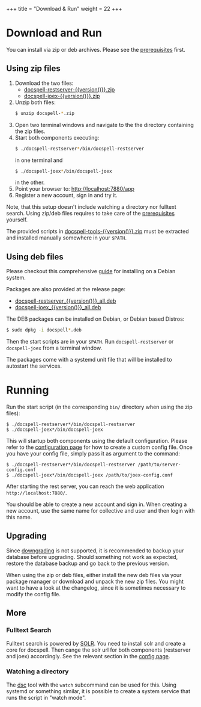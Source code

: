 +++
title = "Download & Run"
weight = 22
+++

# Download and Run

You can install via zip or deb archives. Please see the
[prerequisites](@/docs/install/prereq.md) first.

## Using zip files

1. Download the two files:
   - <a href="https://github.com/eikek/docspell/releases/download/v{{version()}}/docspell-restserver-{{version()}}.zip">docspell-restserver-{{version()}}.zip</a>
   - <a href="https://github.com/eikek/docspell/releases/download/v{{version()}}/docspell-joex-{{version()}}.zip">docspell-joex-{{version()}}.zip</a>
2. Unzip both files:
   ``` bash
   $ unzip docspell-*.zip
   ```
3. Open two terminal windows and navigate to the the directory
   containing the zip files.
4. Start both components executing:
   ``` bash
   $ ./docspell-restserver*/bin/docspell-restserver
   ```
   in one terminal and
   ``` bash
   $ ./docspell-joex*/bin/docspell-joex
   ```
   in the other.
5. Point your browser to: <http://localhost:7880/app>
6. Register a new account, sign in and try it.

Note, that this setup doesn't include watching a directory nor
fulltext search. Using zip/deb files requires to take care of the
[prerequisites](@/docs/install/prereq.md) yourself.

The provided scripts in
[docspell-tools-{{version()}}.zip](https://github.com/eikek/docspell/releases/download/v{{version()}}/docspell-tools-{{version()}}.zip)
must be extracted and installed manually somewhere in your `$PATH`.

## Using deb files

Please checkout this comprehensive
[guide](https://github.com/andreklug/docspell-debian) for installing
on a Debian system.

Packages are also provided at the release page:

- <a href="https://github.com/eikek/docspell/releases/download/v{{version()}}/docspell-restserver_{{version()}}_all.deb">docspell-restserver_{{version()}}_all.deb</a>
- <a href="https://github.com/eikek/docspell/releases/download/v{{version()}}/docspell-joex_{{version()}}_all.deb">docspell-joex_{{version()}}_all.deb</a>

The DEB packages can be installed on Debian, or Debian based Distros:

``` bash
$ sudo dpkg -i docspell*.deb
```

Then the start scripts are in your `$PATH`. Run `docspell-restserver`
or `docspell-joex` from a terminal window.

The packages come with a systemd unit file that will be installed to
autostart the services.


# Running

Run the start script (in the corresponding `bin/` directory when using
the zip files):

```
$ ./docspell-restserver*/bin/docspell-restserver
$ ./docspell-joex*/bin/docspell-joex
```

This will startup both components using the default configuration.
Please refer to the [configuration
page](@/docs/configure/main.md) for how to create a custom
config file. Once you have your config file, simply pass it as
argument to the command:

```
$ ./docspell-restserver*/bin/docspell-restserver /path/to/server-config.conf
$ ./docspell-joex*/bin/docspell-joex /path/to/joex-config.conf
```

After starting the rest server, you can reach the web application
`http://localhost:7880/`.

You should be able to create a new account and sign in. When creating
a new account, use the same name for collective and user and then
login with this name.

## Upgrading

Since [downgrading](@/docs/install/downgrading.md) is not supported,
it is recommended to backup your database before upgrading. Should
something not work as expected, restore the database backup and go
back to the previous version.

When using the zip or deb files, either install the new deb files via
your package manager or download and unpack the new zip files. You
might want to have a look at the changelog, since it is sometimes
necessary to modify the config file.

## More

### Fulltext Search

Fulltext search is powered by [SOLR](https://solr.apache.org). You
need to install solr and create a core for docspell. Then cange the
solr url for both components (restserver and joex) accordingly. See
the relevant section in the [config
page](@/docs/configure/fulltext-search.md).


### Watching a directory

The [dsc](@/docs/tools/cli.md) tool with the `watch` subcommand can be
used for this. Using systemd or something similar, it is possible to
create a system service that runs the script in "watch mode".
